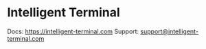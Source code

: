 # Intelligent Terminal
Docs: https://intelligent-terminal.com
Support: support@intelligent-terminal.com
